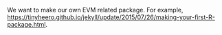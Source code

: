We want to make our own EVM related package. For example, https://tinyheero.github.io/jekyll/update/2015/07/26/making-your-first-R-package.html.

